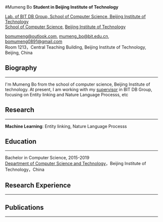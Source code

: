 #Mumeng Bo
**Student in Beijing Institute of Technology**  

[Lab. of BIT DB Group, School of Computer Science, Beijing Institute of Technology](http://cs.bit.edu.cn)  
[School of Computer Science](http://cs.bit.edu.cn), [Beijing Institute of Technology](http://www.bit.edu.cn)  

[bomumeng@outlook.com](bomumeng@outlook.com), [mumeng_bo@bit.edu.cn](mumeng_bo@bit.edu.cn), [bomumeng0891@gmail.com](bomumeng0891@gmail.com)  
Room 1213，Central Teaching Building, Beijing Institute of Technology, Beijing, China
   
## Biography
---
I'm Mumeng Bo from the school of computer science, Beijing Institute of technology. At present, I am working with my [supervisor](http://cs.bit.edu.cn/szdw/jsml/js/zmh/index.htm) in BIT DB Group, focusing on Entity linking and Nature Language Processs, etc


## Research
---
**Machine Learning**: Entity linking, Nature Language Processs  


## Education
---
Bachelor in Computer Science, 2015-2019  
 [Department of Computer Science and Technology](http://cs.bit.edu.cn)，Beijing Institute of Technology，China


## Research Experience
---



## Publications
---
